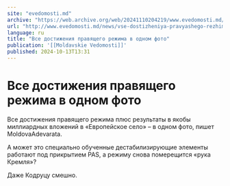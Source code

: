 ```yaml
---
site: "evedomosti.md"
archive: "https://web.archive.org/web/20241110204219/www.evedomosti.md/news/vse-dostizheniya-pravyashego-rezhima-v-odnom-foto"
url: "http://www.evedomosti.md/news/vse-dostizheniya-pravyashego-rezhima-v-odnom-foto"
language: ru
title: "Все достижения правящего режима в одном фото"
publication: '[[Moldavskie Vedomosti]]'
published: 2024-10-13T13:31
---
```


# Все достижения правящего режима в одном фото

Все достижения правящего режима плюс результаты в якобы миллиардных вложений в «Европейское село» – в одном фото, пишет MoldovaAdevarata.

А может это специально обученные дестабилизирующие элементы работают под прикрытием PAS, а режиму снова померещится «рука Кремля»?

Даже Кодруцу смешно.